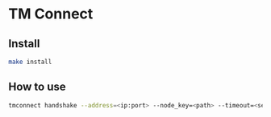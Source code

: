 # TM Connect

## Install

```bash
make install
```

## How to use

```bash
tmconnect handshake --address=<ip:port> --node_key=<path> --timeout=<seconds> --verbose=<bool>
```
